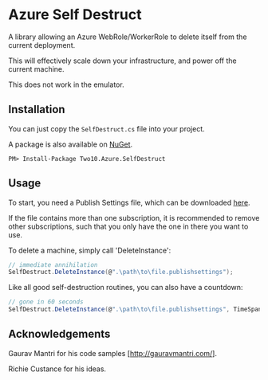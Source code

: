 # Azure Self Destruct

A library allowing an Azure WebRole/WorkerRole to delete itself from the current deployment.


This will effectively scale down your infrastructure, and power off the current machine.


This does not work in the emulator.

## Installation

You can just copy the `SelfDestruct.cs` file into your project. 

A package is also available on [NuGet](https://www.nuget.org/packages/Two10.Azure.SelfDestruct/).

```
PM> Install-Package Two10.Azure.SelfDestruct
```

## Usage

To start, you need a Publish Settings file, which can be downloaded [here](http://go.microsoft.com/fwlink/?LinkId=254432).


If the file contains more than one subscription, it is recommended to remove other subscriptions, such that you only have the one in there you want to use.


To delete a machine, simply call 'DeleteInstance':


```c#
// immediate annihilation
SelfDestruct.DeleteInstance(@".\path\to\file.publishsettings");
```


Like all good self-destruction routines, you can also have a countdown:


```c#
// gone in 60 seconds
SelfDestruct.DeleteInstance(@".\path\to\file.publishsettings", TimeSpan.FromSeconds(60));
```


## Acknowledgements


Gaurav Mantri for his code samples [http://gauravmantri.com/].


Richie Custance for his ideas.

